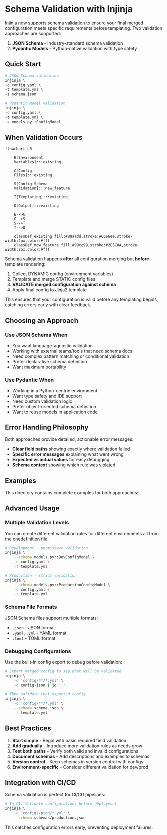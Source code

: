 # Schema Validation with Injinja

Injinja now supports schema validation to ensure your final merged configuration meets specific requirements before templating. Two validation approaches are supported:

1. **JSON Schema** - Industry-standard schema validation
2. **Pydantic Models** - Python-native validation with type safety

## Quick Start

```bash
# JSON Schema validation
injinja \
-c config.yaml \
-t template.yml \
-s schema.json

# Pydantic model validation  
injinja \
-c config.yaml \
-t template.yml \
-s models.py::ConfigModel
```

## When Validation Occurs

```mermaid
flowchart LR

    E[Environment 
    Variables]:::existing

    C[Config
    Files]:::existing

    S[Config Schema
    Validation]:::new_feature

    T[Templating]:::existing

    O[Output]:::existing

    E-->C
    C-->S
    S-->T
    T-->O

    classDef existing fill:#88aadd,stroke:#6666ee,stroke-width:2px,color:#fff
    classDef new_feature fill:#99cc99,stroke:#2E5C8A,stroke-width:2px,color:#fff
```

Schema validation happens **after** all configuration merging but **before** template rendering:

1. Collect DYNAMIC config (environment variables)
2. Template and merge STATIC config files
3. **VALIDATE merged configuration against schema**
4. Apply final config to Jinja2 template

This ensures that your configuration is valid before any templating begins, catching errors early with clear feedback.

## Choosing an Approach

### Use JSON Schema When
- You want language-agnostic validation
- Working with external teams/tools that need schema docs
- Need complex pattern matching or conditional validation
- Prefer declarative schema definition
- Want maximum portability

### Use Pydantic When
- Working in a Python-centric environment
- Want type safety and IDE support
- Need custom validation logic
- Prefer object-oriented schema definition
- Want to reuse models in application code

## Error Handling Philosophy

Both approaches provide detailed, actionable error messages:

- **Clear field paths** showing exactly where validation failed
- **Specific error messages** explaining what went wrong  
- **Expected vs actual values** for easy debugging
- **Schema context** showing which rule was violated

## Examples

This directory contains complete examples for both approaches:

## Advanced Usage

### Multiple Validation Levels

You can create different validation rules for different environments all from the onedefinition file:

```bash
# Development - permissive validation
injinja \
    --schema models.py::DevConfigModel \
    -c config.yaml \
    -t template.yml

# Production - strict validation  
injinja \
    --schema models.py::ProductionConfigModel \
    -c config.yaml \
    -t template.yml
```

### Schema File Formats

JSON Schema files support multiple formats:
- `.json` - JSON format
- `.yaml`, `.yml` - YAML format
- `.toml` - TOML format

### Debugging Configurations

Use the built-in config export to debug before validation:

```bash
# Export merged config to see what will be validated
injinja \
    -c 'config/**/*.yml' \
    -o config-json | jq '.'

# Then validate that exported config  
injinja \
    -c 'config/**/*.yml' \
    --schema schema.json \
    -t template.yml
```

## Best Practices

1. **Start simple** - Begin with basic required field validation
2. **Add gradually** - Introduce more validation rules as needs grow
3. **Test both paths** - Verify both valid and invalid configurations
4. **Document schemas** - Add descriptions and examples to schemas
5. **Version control** - Keep schemas in version control with configs
6. **Environment-specific** - Consider different validation for dev/prod

## Integration with CI/CD

Schema validation is perfect for CI/CD pipelines:

```bash
# In CI: Validate configurations before deployment
injinja \
    -c 'configs/prod/*.yml' \
    --schema schemas/production.json
```

This catches configuration errors early, preventing deployment failures.
